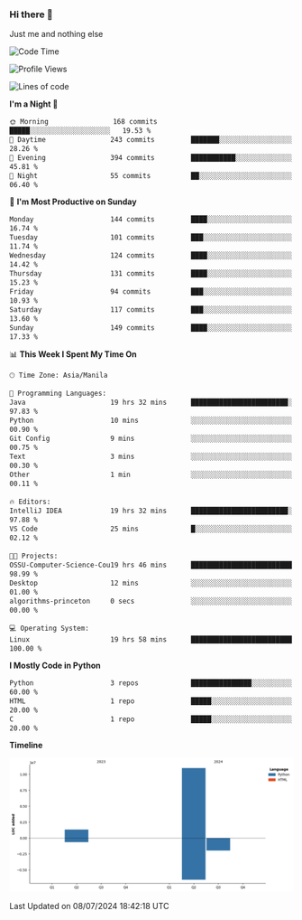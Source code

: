 ### Hi there 👋

Just me and nothing else


<!--START_SECTION:waka-->
![Code Time](http://img.shields.io/badge/Code%20Time-480%20hrs%2043%20mins-blue)

![Profile Views](http://img.shields.io/badge/Profile%20Views-11-blue)

![Lines of code](https://img.shields.io/badge/From%20Hello%20World%20I%27ve%20Written-12.3%20million%20lines%20of%20code-blue)

**I'm a Night 🦉** 

```text
🌞 Morning                168 commits         █████░░░░░░░░░░░░░░░░░░░░   19.53 % 
🌆 Daytime                243 commits         ███████░░░░░░░░░░░░░░░░░░   28.26 % 
🌃 Evening                394 commits         ███████████░░░░░░░░░░░░░░   45.81 % 
🌙 Night                  55 commits          ██░░░░░░░░░░░░░░░░░░░░░░░   06.40 % 
```
📅 **I'm Most Productive on Sunday** 

```text
Monday                   144 commits         ████░░░░░░░░░░░░░░░░░░░░░   16.74 % 
Tuesday                  101 commits         ███░░░░░░░░░░░░░░░░░░░░░░   11.74 % 
Wednesday                124 commits         ████░░░░░░░░░░░░░░░░░░░░░   14.42 % 
Thursday                 131 commits         ████░░░░░░░░░░░░░░░░░░░░░   15.23 % 
Friday                   94 commits          ███░░░░░░░░░░░░░░░░░░░░░░   10.93 % 
Saturday                 117 commits         ███░░░░░░░░░░░░░░░░░░░░░░   13.60 % 
Sunday                   149 commits         ████░░░░░░░░░░░░░░░░░░░░░   17.33 % 
```


📊 **This Week I Spent My Time On** 

```text
🕑︎ Time Zone: Asia/Manila

💬 Programming Languages: 
Java                     19 hrs 32 mins      ████████████████████████░   97.83 % 
Python                   10 mins             ░░░░░░░░░░░░░░░░░░░░░░░░░   00.90 % 
Git Config               9 mins              ░░░░░░░░░░░░░░░░░░░░░░░░░   00.75 % 
Text                     3 mins              ░░░░░░░░░░░░░░░░░░░░░░░░░   00.30 % 
Other                    1 min               ░░░░░░░░░░░░░░░░░░░░░░░░░   00.11 % 

🔥 Editors: 
IntelliJ IDEA            19 hrs 32 mins      ████████████████████████░   97.88 % 
VS Code                  25 mins             █░░░░░░░░░░░░░░░░░░░░░░░░   02.12 % 

🐱‍💻 Projects: 
OSSU-Computer-Science-Cou19 hrs 46 mins      █████████████████████████   98.99 % 
Desktop                  12 mins             ░░░░░░░░░░░░░░░░░░░░░░░░░   01.00 % 
algorithms-princeton     0 secs              ░░░░░░░░░░░░░░░░░░░░░░░░░   00.00 % 

💻 Operating System: 
Linux                    19 hrs 58 mins      █████████████████████████   100.00 % 
```

**I Mostly Code in Python** 

```text
Python                   3 repos             ███████████████░░░░░░░░░░   60.00 % 
HTML                     1 repo              █████░░░░░░░░░░░░░░░░░░░░   20.00 % 
C                        1 repo              █████░░░░░░░░░░░░░░░░░░░░   20.00 % 
```



**Timeline**

![Lines of Code chart](https://raw.githubusercontent.com/brutist/brutist/main/assets/bar_graph.png)


 Last Updated on 08/07/2024 18:42:18 UTC
<!--END_SECTION:waka-->
